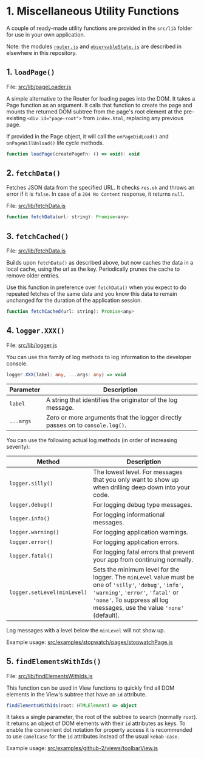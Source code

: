 # 1. Miscellaneous Utility Functions

A couple of ready-made utility functions are provided in the `src/lib` folder for use in your own application.

Note: the modules [`router.js`](ROUTER.md) and [`observableState.js`](STATE.md) are described in elsewhere in this repository.

## 1. `loadPage()`

File: [src/lib/pageLoader.js](../src/lib/pageLoader.js)

A simple alternative to the Router for loading pages into the DOM. It takes a Page function as an argument. It calls that function to create the page and mounts the returned DOM subtree from the page's root element at the pre-existing `<div id="page-root">` from `index.html`, replacing any previous page.

If provided in the Page object, it will call the `onPageDidLoad()` and `onPageWillUnload()` life cycle methods.

```js
function loadPage(createPageFn: () => void): void
```

## 2. `fetchData()`

Fetches JSON data from the specified URL. It checks `res.ok` and throws an error if it is `false`. In case of a `204 No Content` response, it returns `null`.

File: [src/lib/fetchData.js](../src/lib/fetchData.js)

```js
function fetchData(url: string): Promise<any>
```

## 3. `fetchCached()`

File: [src/lib/fetchData.js](../src/lib/fetchCached.js)

Builds upon `fetchData()` as described above, but now caches the data in a local cache, using the url as the key. Periodically prunes the cache to remove older entries.

Use this function in preference over `fetchData()` when you expect to do repeated fetches of the same data and you know this data to remain unchanged for the duration of the application session.

```js
function fetchCached(url: string): Promise<any>
```

## 4. `logger.XXX()`

File: [src/lib/logger.js](../src/lib/logger.js)

You can use this family of log methods to log information to the developer console.

```ts
logger.XXX(label: any, ...args: any) => void
```

<!-- prettier-ignore -->
| Parameter | Description |
|-----------|-------------|
| `label` | A string that identifies the originator of the log message. |
| `...args` | Zero or more arguments that the logger directly passes on to `console.log()`. |

You can use the following actual log methods (in order of increasing severity):

<!-- prettier-ignore -->
| Method | Description |
|--------|-------------|
| `logger.silly()` | The lowest level. For messages that you only want to show up when drilling deep down into your code. |
| `logger.debug()` | For logging debug type messages. |
| `logger.info()` | For logging informational messages. |
| `logger.warning()` | For logging application warnings. |
| `logger.error()` | For logging application errors. |
| `logger.fatal()` |For logging fatal errors that prevent your app from continuing normally. |
| `logger.setLevel(minLevel)` | Sets the minimum level for the logger. The `minLevel` value must be one of `'silly'`, `'debug'`, `'info'`, `'warning'`, `'error'`, `'fatal'` or `'none'`. To suppress all log messages, use the value `'none'` (default). |

Log messages with a level below the `minLevel` will not show up.

Example usage: [src/examples/stopwatch/pages/stopwatchPage.js](src/examples/stopwatch/pages/stopwatchPage.js)

## 5. `findElementsWithIds()`

File: [src/lib/findElementsWithIds.js](../src/lib/findElementsWithIds.js)

This function can be used in View functions to quickly find all DOM elements in the View's subtree that have an `id` attribute.

```ts
findElementsWithIds(root: HTMLElement) => object
```

It takes a single parameter, the root of the subtree to search (normally `root`). It returns an object of DOM elements with their `id` attributes as keys. To enable the convenient dot notation for property access it is recommended to use `camelCase` for the `id` attributes instead of the usual `kebab-case`.

Example usage: [src/examples/github-2/views/toolbarView.js](src/examples/github-2/views/toolbarView.js)
